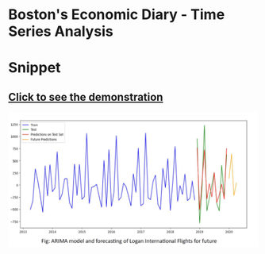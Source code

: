 # Boston's Economic Diary - Time Series Analysis

# Snippet
## [Click to see the demonstration](https://www.youtube.com/watch?v=SZL7FeB6OJ0&ab_channel=ShubhamSingh)

![Demo Image](snippet/prediction.png)
